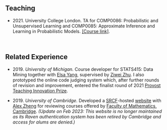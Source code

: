 ## Teaching

- 2021\. University College London. TA for COMP0086: Probabilistic and Unsupervised Learning and COMP0085: Approximate Inference and Learning in Probabilistic Models. [[Course link]](http://www.gatsby.ucl.ac.uk/teaching/courses/ml1/).

&nbsp;

## Related Experience

- 2019\. *University of Michigan.* Course developer for STATS415: Data Mining together with [Elsa Yang](https://scholar.google.com/citations?user=JnIMDEcAAAAJ&hl=en), supervised by [Ziwei Zhu](https://purplebamboo1993.github.io/personal_web/). I also prototyped the online code judging system which, after further rounds of revision and improvement, entered the finalist round of 2021 [Provost Teaching Innovation Prize](https://crlt.umich.edu/grants-awards/tip#:~:text=The%20award%20will%20provide%20%245%2C000,wide%20technology%20conference%2C%20Enriching%20Scholarship.).

- 2019\. *University of Cambridge.* Developed a [SRCF](https://www.srcf.net/)-hosted [website](https://hh457.user.srcf.net/mathmo-guide/) with [Alex Zheng](https://github.com/huiyaozheng) for reviewing courses offered by [Faculty of Mathematics, Cambridge](https://www.maths.cam.ac.uk/). *(Update on Feb 2023: This website is no longer maintained as its Raven authentication system has been retired by Cambridge and access for alums are denied.)*
